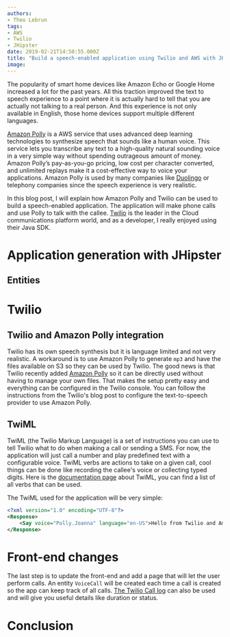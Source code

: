 ```yaml
---
authors:
- Theo Lebrun
tags:
- AWS
- Twilio
- JHipster
date: 2019-02-21T14:50:55.000Z
title: "Build a speech-enabled application using Twilio and AWS with JHipster"
image: 
---
```


The popularity of smart home devices like Amazon Echo or Google Home increased a lot for the past years. All this traction improved the text to speech experience to a point where it is actually hard to tell that you are actually not talking to a real person. And this experience is not only available in English, those home devices support multiple different languages.

[Amazon Polly](https://aws.amazon.com/polly/) is a AWS service that uses advanced deep learning technologies to synthesize speech that sounds like a human voice. This service lets you transcribe any text to a high-quality natural sounding voice in a very simple way without spending outrageous amount of money. Amazon Polly’s pay-as-you-go pricing, low cost per character converted, and unlimited replays make it a cost-effective way to voice your applications. Amazon Polly is used by many companies like [Duolingo](https://aws.amazon.com/blogs/machine-learning/powering-language-learning-on-duolingo-with-amazon-polly/) or telephony companies since the speech experience is very realistic.

In this blog post, I will explain how Amazon Polly and Twilio can be used to build a speech-enabled application. The application will make phone calls and use Polly to talk with the callee. [Twilio](https://www.twilio.com/) is the leader in the Cloud communications platform world, and as a developer, I really enjoyed using their Java SDK.

# Application generation with JHipster

## Entities

# Twilio

## Twilio and Amazon Polly integration

Twilio has its own speech synthesis but it is language limited and not very realistic. A workaround is to use Amazon Polly to generate `mp3` and have the files available on S3 so they can be used by Twilio. The good news is that Twilio recently added [Amazon Polly](https://www.twilio.com/blog/2018/08/introducing-50-additional-text-to-speech-voices-with-amazon-polly-integration.html) so it can be directly used without having to manage your own files. That makes the setup pretty easy and everything can be configured in the Twilio console. You can follow the instructions from the Twilio's blog post to configure the text-to-speech provider to use Amazon Polly.

## TwiML

TwiML (the Twilio Markup Language) is a set of instructions you can use to tell Twilio what to do when making a call or sending a SMS. For now, the application will just call a number and play predefined text with a configurable voice. TwiML verbs are actions to take on a given call, cool things can be done like recording the callee's voice or collecting typed digits. Here is the [documentation page](https://www.twilio.com/docs/voice/twiml) about TwiML, you can find a list of all verbs that can be used.

The TwiML used for the application will be very simple:

```xml
<?xml version="1.0" encoding="UTF-8"?>
<Response>
    <Say voice="Polly.Joanna" language="en-US">Hello from Twilio and Amazon Polly</Say>
</Response>
```

# Front-end changes

The last step is to update the front-end and add a page that will let the user perform calls. An entity `VoiceCall` will be created each time a call is created so the app can keep track of all calls. [The Twilio Call log](https://www.twilio.com/console/voice/logs/calls) can also be used and will give you useful details like duration or status.

# Conclusion
